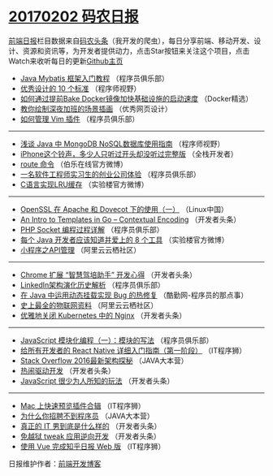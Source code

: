# [20170202 码农日报](2017/02/02.md)

[前端日报](http://caibaojian.com/c/news)栏目数据来自[码农头条](http://hao.caibaojian.com/)（我开发的爬虫），每日分享前端、移动开发、设计、资源和资讯等，为开发者提供动力，点击Star按钮来关注这个项目，点击Watch来收听每日的更新[Github主页](https://github.com/kujian/frontendDaily)
* [Java Mybatis 框架入门教程](http://hao.caibaojian.com/24497.html) （程序员俱乐部）
* [优秀设计的 10 个标准](http://hao.caibaojian.com/24515.html) （程序师视野）
* [如何通过提前Bake Docker镜像加快基础设施的启动速度](http://hao.caibaojian.com/24465.html) （Docker精选）
* [教你绘制深夜加班的场景插画](http://hao.caibaojian.com/24532.html) （优秀网页设计）
* [如何管理 Vim 插件](http://hao.caibaojian.com/24498.html) （程序员俱乐部）

***
* [浅谈 Java 中 MongoDB NoSQL数据库使用指南](http://hao.caibaojian.com/24516.html) （程序师视野）
* [iPhone这个铃声，多少人只听过开头却没听过完整版](http://hao.caibaojian.com/24467.html) （全栈开发者）
* [route 命令](http://hao.caibaojian.com/24538.html) （伯乐在线官方微博）
* [一名软件工程师实习生的创业公司体验](http://hao.caibaojian.com/24499.html) （程序员俱乐部）
* [C语言实现LRU缓存](http://hao.caibaojian.com/24518.html) （实验楼官方微博）

***
* [OpenSSL 在 Apache 和 Dovecot 下的使用（一）](http://hao.caibaojian.com/24478.html) （Linux中国）
* [An Intro to Templates in Go &#8211; Contextual Encoding](http://hao.caibaojian.com/24539.html) （开发者头条）
* [PHP Socket 编程过程详解](http://hao.caibaojian.com/24500.html) （程序员俱乐部）
* [每个 Java 开发者应该知道并爱上的 8 个工具](http://hao.caibaojian.com/24519.html) （实验楼官方微博）
* [小程序之API管理](http://hao.caibaojian.com/24485.html) （阿里云云栖社区）

***
* [Chrome 扩展 “智慧驾培助手” 开发心得](http://hao.caibaojian.com/24540.html) （开发者头条）
* [LinkedIn架构演化历史解析](http://hao.caibaojian.com/24501.html) （程序员俱乐部）
* [在 Java 中运用动态挂载实现 Bug 的热修复](http://hao.caibaojian.com/24520.html) （酷勤网-程序员的那点事）
* [史上最全的物联网资料](http://hao.caibaojian.com/24486.html) （阿里云云栖社区）
* [优雅地关闭 Kubernetes 中的 Nginx](http://hao.caibaojian.com/24541.html) （开发者头条）

***
* [JavaScript 模块化编程（一）：模块的写法](http://hao.caibaojian.com/24502.html) （程序员俱乐部）
* [给所有开发者的 React Native 详细入门指南（第一阶段）](http://hao.caibaojian.com/24523.html) （IT程序狮）
* [Stack Overflow 2016最新架构探秘](http://hao.caibaojian.com/24489.html) （JAVA大本营）
* [热闹驱动开发](http://hao.caibaojian.com/24542.html) （开发者头条）
* [JavaScript 很少为人所知的玩法](http://hao.caibaojian.com/24507.html) （开发者头条）

***
* [Mac 上快速预览插件合辑](http://hao.caibaojian.com/24524.html) （IT程序狮）
* [为什么你招聘不到程序员](http://hao.caibaojian.com/24490.html) （JAVA大本营）
* [真正的 IT 男到底是什么样的](http://hao.caibaojian.com/24543.html) （开发者头条）
* [免越狱 tweak 应用逆向开发](http://hao.caibaojian.com/24508.html) （开发者头条）
* [使用 Vue 完成知乎日报 Web 版](http://hao.caibaojian.com/24525.html) （IT程序狮）

日报维护作者：[前端开发博客](http://caibaojian.com/) 